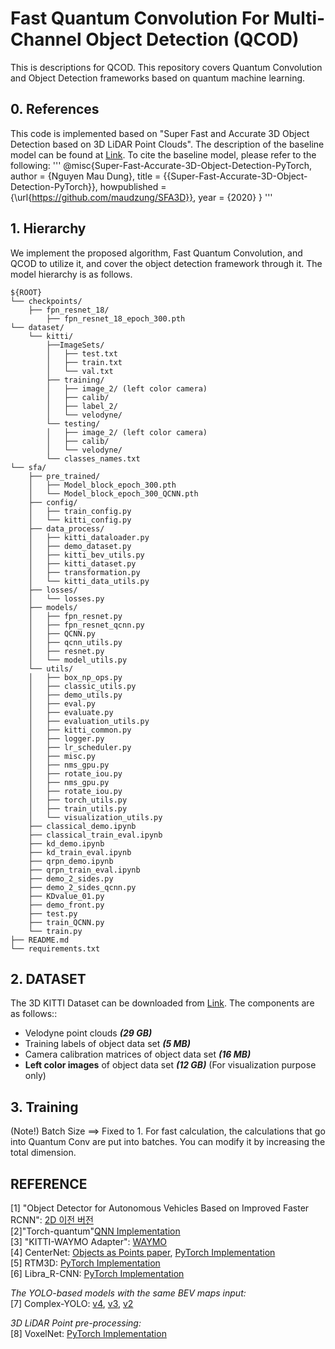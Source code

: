 # Fast Quantum Convolution For Multi-Channel Object Detection (QCOD)
This is descriptions for QCOD.
This repository covers Quantum Convolution and Object Detection frameworks based on quantum machine learning.


## 0. References
This code is implemented based on "Super Fast and Accurate 3D Object Detection based on 3D LiDAR Point Clouds". The description of the baseline model can be found at [Link](https://github.com/maudzung/SFA3D). To cite the baseline model, please refer to the following:
'''
@misc{Super-Fast-Accurate-3D-Object-Detection-PyTorch,
  author =       {Nguyen Mau Dung},
  title =        {{Super-Fast-Accurate-3D-Object-Detection-PyTorch}},
  howpublished = {\url{https://github.com/maudzung/SFA3D}},
  year =         {2020}
}
'''
## 1.  Hierarchy
We implement the proposed algorithm, Fast Quantum Convolution, and QCOD to utilize it, and cover the object detection framework through it. 
The model hierarchy is as follows.
```
${ROOT}
└── checkpoints/
    ├── fpn_resnet_18/    
        ├── fpn_resnet_18_epoch_300.pth
└── dataset/    
    └── kitti/
        ├──ImageSets/
        │   ├── test.txt
        │   ├── train.txt
        │   └── val.txt
        ├── training/
        │   ├── image_2/ (left color camera)
        │   ├── calib/
        │   ├── label_2/
        │   └── velodyne/
        └── testing/  
        │   ├── image_2/ (left color camera)
        │   ├── calib/
        │   └── velodyne/
        └── classes_names.txt
└── sfa/
    ├── pre_trained/
    │   ├── Model_block_epoch_300.pth
    │   └── Model_block_epoch_300_QCNN.pth
    ├── config/
    │   ├── train_config.py
    │   └── kitti_config.py
    ├── data_process/
    │   ├── kitti_dataloader.py
    │   ├── demo_dataset.py
    │   ├── kitti_bev_utils.py
    │   ├── kitti_dataset.py
    │   ├── transformation.py
    │   └── kitti_data_utils.py
    ├── losses/
    │   └── losses.py
    ├── models/
    │   ├── fpn_resnet.py
    │   ├── fpn_resnet_qcnn.py
    │   ├── QCNN.py
    │   ├── qcnn_utils.py
    │   ├── resnet.py
    │   └── model_utils.py
    └── utils/
    │   ├── box_np_ops.py
    │   ├── classic_utils.py
    │   ├── demo_utils.py
    │   ├── eval.py
    │   ├── evaluate.py
    │   ├── evaluation_utils.py
    │   ├── kitti_common.py
    │   ├── logger.py
    │   ├── lr_scheduler.py
    │   ├── misc.py
    │   ├── nms_gpu.py
    │   ├── rotate_iou.py
    │   ├── nms_gpu.py
    │   ├── rotate_iou.py
    │   ├── torch_utils.py
    │   ├── train_utils.py
    │   └── visualization_utils.py
    ├── classical_demo.ipynb
    ├── classical_train_eval.ipynb
    ├── kd_demo.ipynb
    ├── kd_train_eval.ipynb
    ├── qrpn_demo.ipynb
    ├── qrpn_train_eval.ipynb
    ├── demo_2_sides.py
    ├── demo_2_sides_qcnn.py
    ├── KDvalue_01.py
    ├── demo_front.py
    ├── test.py
    ├── train_QCNN.py
    └── train.py
├── README.md 
└── requirements.txt
```

## 2. DATASET
The 3D KITTI Dataset can be downloaded from [Link](http://www.cvlibs.net/datasets/kitti/eval_object.php?obj_benchmark=3d).
The components are as follows::

- Velodyne point clouds _**(29 GB)**_
- Training labels of object data set _**(5 MB)**_
- Camera calibration matrices of object data set _**(16 MB)**_
- **Left color images** of object data set _**(12 GB)**_ (For visualization purpose only)

## 3. Training
(Note!) Batch Size ==> Fixed to 1. For fast calculation, the calculations that go into Quantum Conv are put into batches. You can modify it by increasing the total dimension.


 ## REFERENCE
[1] "Object Detector for Autonomous Vehicles Based on Improved Faster RCNN": [2D 이전 버전](https://github.com/Ziruiwang409/improved-faster-rcnn/blob/main/README.md) <br/>
[2]"Torch-quantum"[QNN Implementation](https://github.com/mit-han-lab/torchquantum) <br/>
[3] "KITTI-WAYMO Adapter": [WAYMO](https://github.com/JuliaChae/Waymo-Kitti-Adapter) <br/>
[4] CenterNet: [Objects as Points paper](https://arxiv.org/abs/1904.07850), [PyTorch Implementation](https://github.com/xingyizhou/CenterNet) <br>
[5] RTM3D: [PyTorch Implementation](https://github.com/maudzung/RTM3D) <br>
[6] Libra_R-CNN: [PyTorch Implementation](https://github.com/OceanPang/Libra_R-CNN)

_The YOLO-based models with the same BEV maps input:_ <br>
[7] Complex-YOLO: [v4](https://github.com/maudzung/Complex-YOLOv4-Pytorch), [v3](https://github.com/ghimiredhikura/Complex-YOLOv3), [v2](https://github.com/AI-liu/Complex-YOLO)

*3D LiDAR Point pre-processing:* <br>
[8] VoxelNet: [PyTorch Implementation](https://github.com/skyhehe123/VoxelNet-pytorch)


